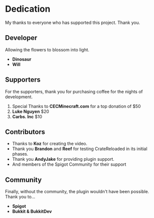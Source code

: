 # Dedication

My thanks to everyone who has supported this project. Thank you.

## Developer
Allowing the flowers to blossom into light.

* **Dinosaur**
* **Will**

## Supporters
For the supporters, thank you for purchasing coffee for the nights of development. 

1. Special Thanks to **CECMinecraft.com** for a top donation of $50
2. **Luke Nguyen** $20
3. **Carbs. Inc** $10

## Contributors
* Thanks to **Koz** for creating the video.
* Thank you **Brandon** and **Reef** for testing CrateReloaded in its initial phases.
* Thank you **AndyJake** for providing plugin support.
* And members of the Spigot Community for their support

## Community
Finally, without the community, the plugin wouldn't have been possible. Thank you to...

* **Spigot**
* **Bukkit & BukkitDev**
